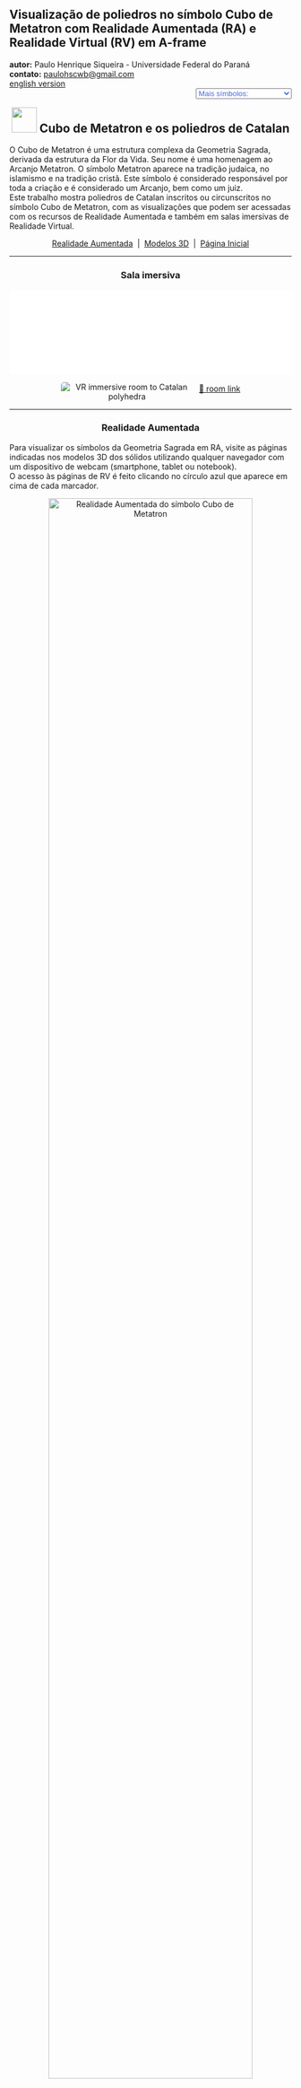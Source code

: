 <link rel="stylesheet" href="../../scripts/style.css">
<meta charset="utf-8">
<link rel="icon" type="image/png" href="../vr/salas/imagens/icone.png">
<h2>Visualização de poliedros no símbolo Cubo de Metatron com Realidade Aumentada (RA) e Realidade Virtual (RV) em A-frame</h2>
<b>autor:</b> Paulo Henrique Siqueira - Universidade Federal do Paraná
<br><b>contato:</b> <a href="#"> paulohscwb@gmail.com </a>
<br><a href="https://paulohscwb.github.io/metatron/catalan/">english version</a>
<form style="margin: 0 auto; float:right; text-align:right; width:100%; margin-bottom:15px;">
	<select id="url" onchange="urlHandler(this.value)" style="color:royalblue;">
		<option disabled selected>Mais símbolos:</option>
		<option disabled value="../../catalan/pt-br/">Poliedros de Catalan</option>
		<option value="../../archimedes/pt-br/">Poliedros de Arquimedes</option>
		<!--<option value="../../biscribed/pt-br/">Poliedros biscritos</option>
		<option value="../../joined/pt-br/">Cascos convexos de Arquimedes e de Catalan</option>
		<option value="../../nonconvex/pt-br/">Poliedros não convexos 1</option>
		<option value="../../nonconvex2/pt-br/">Poliedros não convexos 2</option>
		<option value="../../propellor/pt-br/">Poliedros de hélice</option>
		<option value="../../toroids/pt-br/">Toroides poliédricos</option>-->
	</select>
</form>
<script>
function urlHandler(value) {                               
    window.location.assign(`${value}`);
}
</script>

<p id="p1"></p>
  <h2 align="center"><img src="../vr/salas/imagens/icone.png" style="margin-bottom:-10px" width="45"> Cubo de Metatron e os poliedros de Catalan</h2>
  O Cubo de Metatron é uma estrutura complexa da Geometria Sagrada, derivada da estrutura da Flor da Vida. Seu nome é uma homenagem ao Arcanjo Metatron. O símbolo Metatron aparece na tradição judaica, no islamismo e na tradição cristã. Este símbolo é considerado responsável por toda a criação e é considerado um Arcanjo, bem como um juiz.
<br>Este trabalho mostra poliedros de Catalan inscritos ou circunscritos no símbolo Cubo de Metatron, com as visualizações que podem ser acessadas com os recursos de Realidade Aumentada e também em salas imersivas de Realidade Virtual.
 <p align="center"><a href="#ra">Realidade Aumentada</a><span>&nbsp;&nbsp;|&nbsp;&nbsp;</span><a href="#m3d">Modelos 3D</a><span>&nbsp;&nbsp;|&nbsp;&nbsp;</span><a href="../../pt-br/">Página Inicial</a></p>
<hr>
 <h3 align="center">Sala imersiva</h3>
  <div class="embed-container"><iframe width="100%" src="../sala.htm" title="Sala Imersiva dos poliedros de Catalan" frameborder="0" loading="lazy"></iframe></div>
  <p align="center"><img align="middle" src="../vr/salas/videos/catalan.gif" style="max-width: 47%; border-radius:5px; margin-right:10px" loading="lazy" alt="VR immersive room to Catalan polyhedra"/><a href="../sala.htm" target="_blank">&#x1f517; room link</a></p> 
  <hr>
  <h3 id="ra" align="center">Realidade Aumentada</h3>
  Para visualizar os símbolos da Geometria Sagrada em RA, visite as páginas indicadas nos modelos 3D dos sólidos utilizando qualquer navegador com um dispositivo de webcam (smartphone, tablet ou notebook).
<br>O acesso às páginas de RV é feito clicando no círculo azul que aparece em cima de cada marcador.
<p align="center"><img style="border-radius:7px;" alt="Realidade Aumentada do símbolo Cubo de Metatron" src="../ar/example.png" width="85%"></p>
<hr>
<h3 id="m3d" align="center">Modelos 3D</h3>
<iframe width="560" height="315" style="max-width:100%" src="https://www.youtube.com/embed/videoseries?list=PLy0I_lGW8HxVPJITr-G8ErteKw8a-iN7x" title="YouTube video player" frameborder="0" allow="accelerometer; autoplay; clipboard-write; encrypted-media; gyroscope; picture-in-picture; web-share" allowfullscreen></iframe>
<h4>1. Hexecontaedro deltoidal</h4>
<a href="../vr/Metatron_DeltoidalHexecontahedron.htm" target="_blank" title="modelo 3D" class="fotoA"><img src="../ar/62A.png" class="foto" alt="Metatron - Hexecontaedro Deltoidal"></a><img src="../ar/62.png" class="qr">
 <br><br><br>O Cubo de Metatron é o nome dado a uma figura geométrica bidimensional complexa feita com 13 círculos do mesmo tamanho, com linhas que se estendem do centro de cada círculo ao centro de todos os outros doze círculos. Um hexecontaedro deltoidal pode ser inscrito no símbolo Cubo de Metatron.
 <br><br><br>
<a href="../ra.html" class="raAR" title="Realidade aumentada" target="_blank"></a>
<hr>
<h4>2. Icositetraedro deltoidal</h4>
<a href="../vr/Metatron_DeltoidalIcositetrahedron.htm" target="_blank" title="modelo 3D" class="fotoA"><img src="../ar/63A.png" class="foto" alt="Metatron - Icositetraedro deltoidal"></a><img src="../ar/63.png" class="qr">
 <br><br><br>O Cubo de Metatron é considerado uma variante geométrica do símbolo do Fruto da Vida que é, por sua vez, derivado do símbolo da Flor da Vida. Um icositetraedro deltoidal pode ser inscrito no símbolo Cubo de Metatron.
 <br><br><br>
<a href="../ra.html" class="raAR" title="Realidade aumentada" target="_blank"></a>
<hr>
<h4>3. Dodecaedro disdiakis</h4>
<a href="../vr/Metatron_DisdyakisDodecahedron.htm" target="_blank" title="modelo 3D" class="fotoA"><img src="../ar/64A.png" class="foto" alt="Metatron - Dodecaedro disdiakis"></a><img src="../ar/64.png" class="qr">
 <br><br><br>O Cubo de Metatron é um poderoso símbolo da Geometria Sagrada, pois acredita-se que este símbolo contém todos os padrões da criação. Um dodecaedro disdiakis pode ser inscrito no símbolo Cubo de Metatron.
 <br><br><br>
<a href="../ra.html" class="raAR" title="Realidade aumentada" target="_blank"></a>
<hr>
<h4>4. Triacontaedro disdiakis</h4>
<a href="../vr/Metatron_DisdyakisTriacontahedron.htm" target="_blank" title="modelo 3D" class="fotoA"><img src="../ar/65A.png" class="foto" alt="Metatron - Triacontaedro disdiakis"></a><img src="../ar/65.png" class="qr">
 <br><br><br>O Cubo de Metatron é o nome dado a uma figura geométrica bidimensional complexa feita com 13 círculos do mesmo tamanho, com linhas que se estendem do centro de cada círculo ao centro de todos os outros doze círculos. Um triacontaedro disdiakis pode ser inscrito no símbolo Cubo de Metatron.
 <br><br><br>
<a href="../ra.html" class="raAR" title="Realidade aumentada" target="_blank"></a>
<hr>
<h4>5. Icositetraedro pentagonal</h4>
<a href="../vr/Metatron_PentagonalIcositetrahedron.htm" target="_blank" title="modelo 3D" class="fotoA"><img src="../ar/66A.png" class="foto" alt="Metatron - Icositetraedro pentagonal"></a><img src="../ar/66.png" class="qr">
 <br><br><br>O Cubo de Metatron é considerado uma variante geométrica do símbolo do Fruto da Vida que é, por sua vez, derivado do símbolo da Flor da Vida. Um icositetraedro pentagonal pode ser inscrito no símbolo Cubo de Metatron.
 <br><br><br>
<a href="../ra.html" class="raAR" title="Realidade aumentada" target="_blank"></a>
<hr>
<h4>6. Dodecaedro rômbico</h4>
<a href="../vr/Metatron_RhombicDodecahedron.htm" target="_blank" title="modelo 3D" class="fotoA"><img src="../ar/67A.png" class="foto" alt="Metatron - dodecaedro rômbico"></a><img src="../ar/67.png" class="qr">
 <br><br><br>O Cubo de Metatron é um poderoso símbolo da Geometria Sagrada, pois acredita-se que este símbolo contém todos os padrões da criação. Um dodecaedro rômbico pode ser inscrito no símbolo Cubo de Metatron.
 <br><br><br>
<a href="../ra.html" class="raAR" title="Realidade aumentada" target="_blank"></a>
<hr>
<h4>7. Hexaedro tetrakis</h4>
<a href="../vr/Metatron_TetrakisHexahedron.htm" target="_blank" title="modelo 3D" class="fotoA"><img src="../ar/68A.png" class="foto" alt="Metatron - Hexaedro tetrakis"></a><img src="../ar/68.png" class="qr">
 <br><br><br>O Cubo de Metatron é o nome dado a uma figura geométrica bidimensional complexa feita com 13 círculos do mesmo tamanho, com linhas que se estendem do centro de cada círculo ao centro de todos os outros doze círculos. Um hexaedro tetrakis pode ser circunscrito no símbolo Cubo de Metatron.
 <br><br><br>
<a href="../ra.html" class="raAR" title="Realidade aumentada" target="_blank"></a>
<hr>
<h4>8. Octaedro triakis</h4>
<a href="../vr/Metatron_TriakisOctahedron.htm" target="_blank" title="modelo 3D" class="fotoA"><img src="../ar/69A.png" class="foto" alt="Metatron - Octaedro triakis"></a><img src="../ar/69.png" class="qr">
 <br><br><br>O Cubo de Metatron é considerado uma variante geométrica do símbolo do Fruto da Vida que é, por sua vez, derivado do símbolo da Flor da Vida. Um octaedro triakis pode ser inscrito no símbolo Cubo de Metatron.
 <br><br><br>
<a href="../ra.html" class="raAR" title="Realidade aumentada" target="_blank"></a>
<hr>
<h4>9. Tetraedro triakis</h4>
<a href="../vr/Metatron_TriakisTetrahedron.htm" target="_blank" title="modelo 3D" class="fotoA"><img src="../ar/70A.png" class="foto" alt="Metatron - Tetraedro triakis"></a><img src="../ar/70.png" class="qr">
 <br><br><br>O Cubo de Metatron é um poderoso símbolo da Geometria Sagrada, pois acredita-se que este símbolo contém todos os padrões da criação. Um tetraedro triakis pode ser inscrito no símbolo Cubo de Metatron.
 <br><br><br>
<a href="../ra.html" class="raAR" title="Realidade aumentada" target="_blank"></a>
<hr>
<h4>10. Tetraedro triakis estrelado</h4>
<a href="../vr/Metatron_TriakisTetrahedronStar.htm" target="_blank" title="modelo 3D" class="fotoA"><img src="../ar/71A.png" class="foto" alt="Metatron - tetraedro triakis estrelado"></a><img src="../ar/71.png" class="qr">
 <br><br><br>O Cubo de Metatron é o nome dado a uma figura geométrica bidimensional complexa feita com 13 círculos do mesmo tamanho, com linhas que se estendem do centro de cada círculo ao centro de todos os outros doze círculos. Um tetraedro triakis estrelado pode ser inscrito no símbolo Cubo de Metatron.
 <br><br><br>
<a href="../ra.html" class="raAR" title="Realidade aumentada" target="_blank"></a>
<p class="topop"><a href="#p1" class="topo">voltar ao topo</a></p>
<hr>

<br><a rel="license" href="http://creativecommons.org/licenses/by-nc-nd/4.0/"><img alt="Licença Creative Commons" style="border-width:0" src="https://i.creativecommons.org/l/by-nc-nd/4.0/88x31.png" loading="lazy"/></a><br /><span xmlns:dct="http://purl.org/dc/terms/" property="dct:title">Metatron's cube and the Catalan polyhedra: Visualization of symbols with Augmented Reality and Virtual Reality</span> de <a xmlns:cc="http://creativecommons.org/ns#" href="https://paulohscwb.github.io/metatron/catalan/pt-br/" property="cc:attributionName" rel="cc:attributionURL">Paulo Henrique Siqueira</a> está licenciado com uma Licença <a rel="license" href="http://creativecommons.org/licenses/by-nc-nd/4.0/">Creative Commons Atribuição-NãoComercial-SemDerivações 4.0 Internacional</a>.

<h4>Como citar este trabalho:</h4> 
<p>Siqueira, P.H., "Metatron's cube and the Catalan polyhedra: Visualization of symbols with Augmented Reality and Virtual Reality". Disponível em: <https://paulohscwb.github.io/metatron/catalan/pt-br/>, Março de 2025.</p>
<!--<a target="_blank" href="https://doi.org/10.5281/zenodo.8272770"><img src="https://zenodo.org/badge/DOI/10.5281/zenodo.8272770.svg" alt="DOI"></a>-->
<br><br><b>Referências:</b>
<br>Pardesco. "Sacred Geometry Art, Symbols & Meanings". <a href="https://pardesco.com/blogs/news/sacred-geometry-art-symbols-meanings" target="_blank">https://pardesco.com/blogs/news/sacred-geometry-art-symbols-meanings</a>
<br>Weisstein, Eric W. "Polyhedra" From MathWorld-A Wolfram Web Resource. <a href="https://mathworld.wolfram.com/topics/Polyhedra.html" target="_blank">https://mathworld.wolfram.com/topics/Polyhedra.html</a>
<br>Wikipedia <a href="https://en.wikipedia.org/wiki/en.wikipedia.org/wiki/Platonic_solid" target="_blank">https://en.wikipedia.org/wiki/Platonic_solid</a>
<br>Solar System Scope. "Solar Textures: Stars and Milky Way". <a href="http://dmccooey.com/polyhedra/" target="_blank">https://www.solarsystemscope.com/textures/</a>

